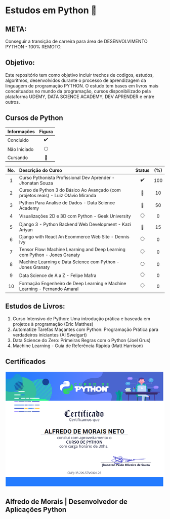 # Estudos em Python :snake: 

## META:
Conseguir a transição de carreira para área de DESENVOLVIMENTO PYTHON - 100% REMOTO. 

## Objetivo: 
Este repositório tem como objetivo incluir trechos de codigos, estudos, algoritmos, desenvolvidos durante o processo de aprendizagem da linguagem de programação PYTHON. O estudo tem bases em livros mais conceituados no mundo da programação, cursos disponibilizado pela plataforma UDEMY, DATA SCIENCE ACADEMY, DEV APRENDER e entre outros. 

## Cursos de Python

|Informações | Figura            |
|:---        | :---:             |
|Concluido   |:heavy_check_mark: |
|Não Iniciado|:white_circle:     |
|Cursando    |:large_blue_circle:|


|No.  | Descrição do Curso                                                               | Status            | (%) |
|:---:|:---                                                                              | :---:             |:---:|
|1    |Curso Pythonista Profissional Dev Aprender - Jhonatan Souza                       |:heavy_check_mark: | 100 |
|2    |Curso de Python 3 do Básico Ao Avançado (com projetos reais) - Luiz Otávio Miranda|:large_blue_circle:| 10  |
|3    |Python Para Analise de Dados - Data Science Academy                               |:large_blue_circle:| 50  |
|4    |Visualizações 2D e 3D com Python - Geek University                                |:white_circle:     | 0   |
|5    |Django 3 - Python Backend Web Development - Kazi Ariyan                           |:large_blue_circle:| 15  |
|6    |Django with React An Ecommerce Web Site - Dennis Ivy                              |:white_circle:     | 0   |
|7    |Tensor Flow: Machine Learning and Deep Learning com Python - Jones Granaty        |:white_circle:     | 0   |
|8    |Machine Learning e Data Science com Python - Jones Granaty                        |:white_circle:     | 0   |
|9    |Data Science de A a Z - Felipe Mafra                                              |:white_circle:     | 0   |
|10   |Formação Engenheiro de Deep Learning e Machine Learning - Fernando Amaral         |:white_circle:     | 0   |



## Estudos de Livros:
1. Curso Intensivo de Python: Uma introdução prática e baseada em projetos à programação (Eric Matthes) 
2. Automatize Tarefas Maçantes com Python: Programação Prática para verdadeiros iniciantes (Al Sweigart) 
3. Data Science do Zero: Primeiras Regras com o Python (Joel Grus) 
4. Machine Learning - Guia de Referência Rápida (Matt Harrison)

## Certificados

![Text Alt](outros_arquivos/certficado_dev_aprender.png)


## Alfredo de Morais | Desenvolvedor de Aplicações Python
